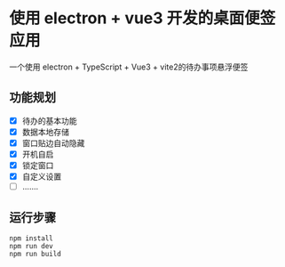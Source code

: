 # 使用 electron + vue3 开发的桌面便签应用

一个使用 electron + TypeScript + Vue3 + vite2的待办事项悬浮便签

## 功能规划

- [x] 待办的基本功能
- [x] 数据本地存储
- [x] 窗口贴边自动隐藏
- [x] 开机自启
- [x] 锁定窗口
- [x] 自定义设置
- [ ] .......

## 运行步骤

```
npm install
npm run dev
npm run build
```

